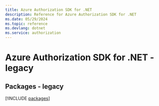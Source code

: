 ```yaml
---
title: Azure Authorization SDK for .NET
description: Reference for Azure Authorization SDK for .NET
ms.date: 05/29/2024
ms.topic: reference
ms.devlang: dotnet
ms.service: authorization
---
```

# Azure Authorization SDK for .NET - legacy
## Packages - legacy
[!INCLUDE [packages](authorization-index.md)]